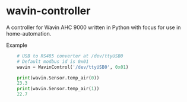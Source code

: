 # wavin-controller
A controller for Wavin AHC 9000 written in Python with focus for use in home-automation.

Example
```python
    # USB to RS485 converter at /dev/ttyUSB0
    # Default modbus id is 0x01
    wavin = WavinControl('/dev/ttyUSB0', 0x01)

    print(wavin.Sensor.temp_air(0))
    23.3
    print(wavin.Sensor.temp_air(1))
    22.7
```
